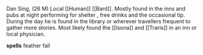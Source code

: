 Dan Sing, (26 M) Local [[Human]] [[Bard]]. Mostly found in the inns and pubs at night performing for shelter , free drinks and the occasional tip. During the day he is found in the library or wherever travellers frequent to gather more stories. Most likely found the [[Isona]] and [[Traris]] in an inn or local physician.

**spells**
feather fall

